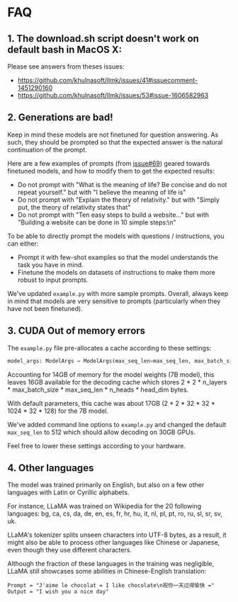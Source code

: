 # FAQ
## <a name="1"></a>1. The download.sh script doesn't work on default bash in MacOS X:

Please see answers from theses issues:
 - https://github.com/khulnasoft/llmk/issues/41#issuecomment-1451290160
 - https://github.com/khulnasoft/llmk/issues/53#issue-1606582963


## <a name="2"></a>2. Generations are bad! 

Keep in mind these models are not finetuned for question answering. As such, they should be prompted so that the expected answer is the natural continuation of the prompt.

Here are a few examples of prompts (from [issue#69](https://github.com/khulnasoft/llmk/issues/69)) geared towards finetuned models, and how to modify them to get the expected results:
 - Do not prompt with "What is the meaning of life? Be concise and do not repeat yourself." but with "I believe the meaning of life is"
 - Do not prompt with "Explain the theory of relativity." but with "Simply put, the theory of relativity states that"
 - Do not prompt with "Ten easy steps to build a website..." but with "Building a website can be done in 10 simple steps:\n"

To be able to directly prompt the models with questions / instructions, you can either:
 - Prompt it with few-shot examples so that the model understands the task you have in mind.
 - Finetune the models on datasets of instructions to make them more robust to input prompts.

We've updated `example.py` with more sample prompts. Overall, always keep in mind that models are very sensitive to prompts (particularly when they have not been finetuned).

## <a name="3"></a>3. CUDA Out of memory errors

The `example.py` file pre-allocates a cache according to these settings:
```python
model_args: ModelArgs = ModelArgs(max_seq_len=max_seq_len, max_batch_size=max_batch_size, **params)
```

Accounting for 14GB of memory for the model weights (7B model), this leaves 16GB available for the decoding cache which stores 2 * 2 * n_layers * max_batch_size * max_seq_len * n_heads * head_dim bytes.

With default parameters, this cache was about 17GB (2 * 2 * 32 * 32 * 1024 * 32 * 128) for the 7B model.

We've added command line options to `example.py` and changed the default `max_seq_len` to 512 which should allow decoding on 30GB GPUs.

Feel free to lower these settings according to your hardware.

## <a name="4"></a>4. Other languages
The model was trained primarily on English, but also on a few other languages with Latin or Cyrillic alphabets.

For instance, LLaMA was trained on Wikipedia for the 20 following languages: bg, ca, cs, da, de, en, es, fr, hr, hu, it, nl, pl, pt, ro, ru, sl, sr, sv, uk.

LLaMA's tokenizer splits unseen characters into UTF-8 bytes, as a result, it might also be able to process other languages like Chinese or Japanese, even though they use different characters.

Although the fraction of these languages in the training was negligible, LLaMA still showcases some abilities in Chinese-English translation:

```
Prompt = "J'aime le chocolat = I like chocolate\n祝你一天过得愉快 ="
Output = "I wish you a nice day"
```

